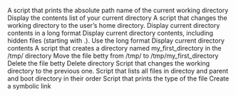 A script that prints the absolute path name of the current working directory
Display the contents list of your current directory
A script that changes the working directory to the user’s home directory.
Display current directory contents in a long format
Display current directory contents, including hidden files (starting with .). Use the long format
Display current directory contents
A script that creates a directory named my_first_directory in the /tmp/ directory
Move the file betty from /tmp/ to /tmp/my_first_directory
Delete the file betty
Delete directory
Script that changes the working directory to the previous one.
Script that lists all files in directoy and parent and boot directory in their order
Script that prints the type of the file
Create a symbolic link
